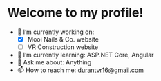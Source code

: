 # Welcome to my profile!

- 🔭 I’m currently working on: 
  - [x] Mooi Nails & Co. website
  - [ ] VR Construction website
- 🌱 I’m currently learning: ASP.NET Core, Angular
- 💬 Ask me about: Anything
- 📫 How to reach me: durantvr16@gmail.com
